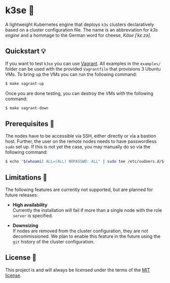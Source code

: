 # k3se 🧀

A lightweight Kubernetes engine that deploys `k3s` clusters declaratively based on a cluster configuration file. The name is an abbreviation for _k3s engine_ and a hommage to the German word for cheese, _Käse [ˈkɛːzə]_.

## Quickstart 💡

If you want to test `k3se` you can use [Vagrant][website-vagrant]. All examples in the `examples/` folder can be used with the provided `Vagrantfile` that provisions 3 Ubuntu VMs. To bring up the VMs you can run the following command:

```bash
$ make vagrant-up
```

Once you are done testing, you can destroy the VMs with the following command:

```bash
$ make vagrant-down
```

## Prerequisites 📝

The nodes have to be accessible via SSH, either directly or via a bastion host. Further, the user on the remote nodes needs to have passwordless `sudo` set up. If this is not yet the case, you may manually do so via the following command:

```bash
$ echo "$(whoami) ALL=(ALL) NOPASSWD: ALL" | sudo tee /etc/sudoers.d/$(whoami)
```

## Limitations 🚨

The following features are currently not supported, but are planned for future releases:

- **High availability**  
  Currently the installation will fail if more than a single node with the role `server` is specified.

- **Downsizing**  
  If nodes are removed from the cluster configuration, they are not decommissioned. We plan to enable this feature in the future using the `git` history of the cluster configuration.

## License 📄

This project is and will always be licensed under the terms of the [MIT license][file-license].

[file-license]: https://www.apache.org/licenses/LICENSE-2.0
[website-vagrant]: https://vagrantup.com

